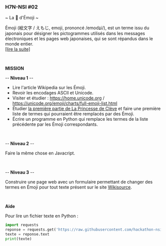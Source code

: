### H7N-NSI #02

~ La 👸 d'Émoji ~

Émoji (絵文字 / えもじ, emoji, prononcé /emodʑi/), est un terme issu du japonais pour désigner les pictogrammes utilisés dans les messages électroniques et les pages web japonaises, qui se sont répandus dans le monde entier.<br />
[[lire la suite]](https://fr.wikipedia.org/wiki/%C3%89moji)

<br />

**MISSION**

-- **Niveau 1** --

* Lire l'article Wikipedia sur les Émoji.
* Revoir les encodages ASCII et Unicode.
* Visiter et étudier : https://home.unicode.org / https://unicode.org/emoji/charts/full-emoji-list.html
* Étudier [la première partie de La Princesse de Clève](https://github.com/hackathon-nsi/h7n-nsi-02/tree/main/textes/La%20%F0%9F%91%B8%20de%20Cl%C3%A8ves) et faire une première liste de termes qui pourraient être remplacés par des Émoji.
* Écrire un programme en Python qui remplace les termes de la liste précédente par les Émoji correspondants.

<br />

-- **Niveau 2** --

Faire la même chose en Javacript.

<br />

-- **Niveau 3** --

Construire une page web avec un formulaire permettant de changer des termes en Émoji pour tout texte présent sur le site [Wikisource](https://fr.wikisource.org/wiki/Wikisource:Accueil). 

<br />

**Aide**

Pour lire un fichier texte en Python :
```python
import requests
reponse = requests.get('https://raw.githubusercontent.com/hackathon-nsi/h7n-nsi-02/main/textes/La%20%F0%9F%91%B8%20de%20Cl%C3%A8ves/La%20Princesse%20de%20Cl%C3%A8ves%2C%20%C3%A9dition%20Lepetit%2C%201820%20-%20Premi%C3%A8re%20partie.txt')
texte = reponse.text
print(texte)
```




